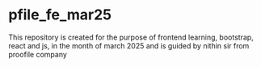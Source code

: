 # pfile_fe_mar25
This repository is created for the purpose of frontend learning, bootstrap, react and js, in the month of march 2025 and is guided by nithin sir from proofile company
